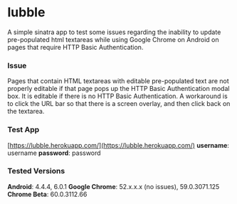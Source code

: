 # lubble

A simple sinatra app to test some issues regarding the inability to update pre-populated html textareas while using Google Chrome on Android on pages that require HTTP Basic Authentication. 

### Issue
Pages that contain HTML textareas with editable pre-populated text are not properly editable if that page pops up the HTTP Basic Authentication modal box. It is editable if there is no HTTP Basic Authentication.
A workaround is to click the URL bar so that there is a screen overlay, and then click back on the textarea.

### Test App
[https://lubble.herokuapp.com/](https://lubble.herokuapp.com/)
**username**: username
**password**: password

### Tested Versions
**Android**: 4.4.4, 6.0.1
**Google Chrome**: 52.x.x.x (no issues), 59.0.3071.125 
**Chrome Beta**: 60.0.3112.66 
